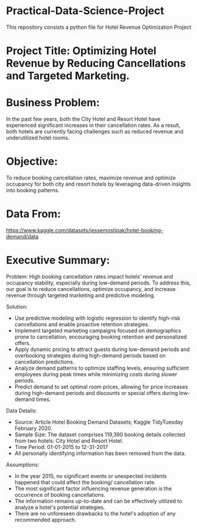 # Practical-Data-Science-Project
This repository consists a python file for Hotel Revenue Optimization Project

# Project Title: Optimizing Hotel Revenue by Reducing Cancellations and Targeted Marketing.

# Business Problem: 

In the past few years, both the City Hotel and Resort Hotel have experienced significant increases in their cancellation rates. As a result, both hotels are currently facing challenges such as reduced revenue and underutilized hotel rooms. 

# Objective:

To reduce booking cancellation rates, maximize revenue and optimize occupancy for both city and resort hotels by leveraging data-driven insights into booking patterns.

# Data From: 

https://www.kaggle.com/datasets/jessemostipak/hotel-booking-demand/data

# Executive Summary: 

Problem: High booking cancellation rates impact hotels’ revenue and occupancy stability, especially during low-demand periods. To address this, our goal is to reduce cancellations, optimize occupancy, and increase revenue through targeted marketing and predictive modeling.

Solution: 
- Use predictive modeling with logistic regression to identify high-risk cancellations and enable proactive retention strategies.
- Implement targeted marketing campaigns focused on demographics prone to cancellation, encouraging booking retention and personalized offers.
- Apply dynamic pricing to attract guests during low-demand periods and overbooking strategies during high-demand periods based on cancellation predictions.
- Analyze demand patterns to optimize staffing levels, ensuring sufficient employees during peak times while minimizing costs during slower periods.
- Predict demand to set optimal room prices, allowing for price increases during high-demand periods and discounts or special offers during low-demand times.

Data Details:

- Source: Article Hotel Booking Demand Datasets; Kaggle TidyTuesday February 2020.
- Sample Size: The dataset comprises 119,390 booking details collected from two hotels: City Hotel and Resort Hotel.
- Time Period: 01-01-2015 to 12-31-2017 
- All personally identifying information has been removed from the data.

Assumptions:
-	In the year 2015, no significant events or unexpected incidents happened that could affect the booking/ cancellation rate.
-	The most significant factor influencing revenue generation is the occurrence of booking cancellations.
-	The information remains up-to-date and can be effectively utilized to analyze a hotel's potential strategies.
-	There are no unforeseen drawbacks to the hotel's adoption of any recommended approach.




